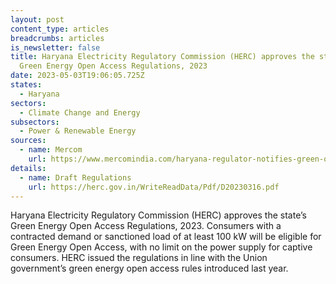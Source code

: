 ```yaml
---
layout: post
content_type: articles
breadcrumbs: articles
is_newsletter: false
title: Haryana Electricity Regulatory Commission (HERC) approves the state’s
  Green Energy Open Access Regulations, 2023
date: 2023-05-03T19:06:05.725Z
states:
  - Haryana
sectors:
  - Climate Change and Energy
subsectors:
  - Power & Renewable Energy
sources:
  - name: Mercom
    url: https://www.mercomindia.com/haryana-regulator-notifies-green-open-access-regulations
details:
  - name: Draft Regulations
    url: https://herc.gov.in/WriteReadData/Pdf/D20230316.pdf
---
```

Haryana Electricity Regulatory Commission (HERC) approves the state’s Green Energy Open Access Regulations, 2023. Consumers with a contracted demand or sanctioned load of at least 100 kW will be eligible for Green Energy Open Access, with no limit on the power supply for captive consumers. HERC issued the regulations in line with the Union government’s green energy open access rules introduced last year.
